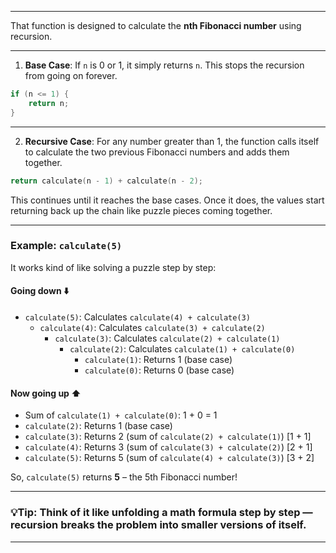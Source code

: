 
---

That function is designed to calculate the **nth Fibonacci number** using recursion.

---

1. **Base Case**: If `n` is 0 or 1, it simply returns `n`. This stops the recursion from going on forever.

```c
if (n <= 1) {
    return n;
}
```

---

2. **Recursive Case**: For any number greater than 1, the function calls itself to calculate the two previous Fibonacci numbers and adds them together.

```c
return calculate(n - 1) + calculate(n - 2);
```

This continues until it reaches the base cases. Once it does, the values start returning back up the chain like puzzle pieces coming together.

---

### Example: `calculate(5)`

It works kind of like solving a puzzle step by step:

#### Going down ⬇️

- `calculate(5)`: Calculates `calculate(4) + calculate(3)`
  - `calculate(4)`: Calculates `calculate(3) + calculate(2)`
    - `calculate(3)`: Calculates `calculate(2) + calculate(1)`
      - `calculate(2)`: Calculates `calculate(1) + calculate(0)`
        - `calculate(1)`: Returns 1 (base case)
        - `calculate(0)`: Returns 0 (base case)

#### Now going up ⬆️

   - Sum of `calculate(1) + calculate(0)`: 1 + 0 = 1
   - `calculate(2)`: Returns 1 (base case)
  - `calculate(3)`: Returns 2 (sum of `calculate(2) + calculate(1)`) [1 + 1]
 - `calculate(4)`: Returns 3 (sum of `calculate(3) + calculate(2)`)  [2 + 1]
- `calculate(5)`: Returns 5 (sum of `calculate(4) + calculate(3)`)   [3 + 2]

So, `calculate(5)` returns **5** – the 5th Fibonacci number!

---

### 💡Tip: Think of it like unfolding a math formula step by step — recursion breaks the problem into smaller versions of itself.

---
